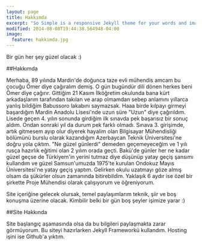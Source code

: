 ```yaml
---
layout: page
title: Hakkımda
excerpt: "So Simple is a responsive Jekyll theme for your words and images."
modified: 2014-08-08T19:44:38.564948-04:00
image:
  feature: hakkimda.jpg
---
```


Bir gün her şey güzel olacak :)

##Hakkımda

  Merhaba, 89 yılında Mardin'de doğunca taze evli mühendis amcam bu çocuğu Ömer
diye çağıralım demiş. O gün bugündür dili dönen herkes beni Ömer diye çağırır.
Gittiğim 21 Kasım İlköğretim okulunda bana kürt arkadaşlarım tarafından takılan
ve arap olmamdan sebep anlamını yıllarca yanlış bildiğim Babussoro lakabını
saymazsak. Haaa birde kılpayı girmeyi başardığım Mardin Anadolu Lisesi'nde uzun
süre "Uzun" diye çağırıldım. 
  Lisede geçen 4. yılın sonunda girdiğim ilk sınavda pek başarısız
bir sonuç aldım. Ondan sonraki yıl da durum pek farklı olmadı. Sınava 3.
girişimde, artık gitmesem ayıp olur diyerek hayalim olan Bilgisayar Mühendisliği
bölümünü burslu olarak kazandığım Azerbaycan Teknik Üniversitesi'ne doğru yola
çıktım. "Ne güzel günlerdi" demeden geçemeyeceğim ve 1 yılı rusça hazırlık eğitimi
olan 2 yılım orada geçti. Bakü'de günler her ne kadar güzel geçse de Türkiyem'in
yerini tutmaz diye düşünüp yatay geçiş şansımı kullandım ve güzel Samsun'umuzda
1975'te kurulan Ondokuz Mayıs Üniversitesi'ne yatay geçiş yaptım. Gelirken okulu
uzatmayı göze almış olsam da şükürler olsun zamanında bitirebildim. Yaklaşık 6
aydır ise özel bir şirkette Proje Mühendisi olarak çalışıyorum ve öğreniyorum. 

  Site içeriğine gelecek olursak, temel paylaşımlarım teknik, şiir ve boş konuşma üzerine olacak.
Kimbilir belki bir gün boş şeyler işimize yarar :)

##Site Hakkında

Site başlangıç aşamasında olsa da bu bilgileri paylaşmakta zarar görmüyorum. Bu siteyi hazırlarken Jekyll Frameworkü kullandım. Hosting işini ise Github'a yıktım.
